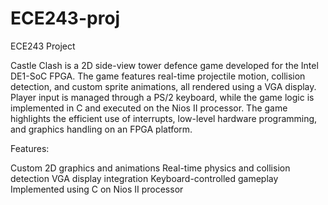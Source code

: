 # ECE243-proj
ECE243 Project

Castle Clash is a 2D side-view tower defence game developed for the Intel DE1-SoC FPGA. The game features real-time projectile motion, collision detection, and custom sprite animations, all rendered using a VGA display. Player input is managed through a PS/2 keyboard, while the game logic is implemented in C and executed on the Nios II processor. The game highlights the efficient use of interrupts, low-level hardware programming, and graphics handling on an FPGA platform.

Features:

Custom 2D graphics and animations
Real-time physics and collision detection
VGA display integration
Keyboard-controlled gameplay
Implemented using C on Nios II processor
